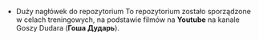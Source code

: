 * Duży nagłówek do repozytorium
To repozytorium zostało sporządzone w celach treningowych, na podstawie filmów na **Youtube** na kanale Goszy Dudara (**Гоша Дударь**).
